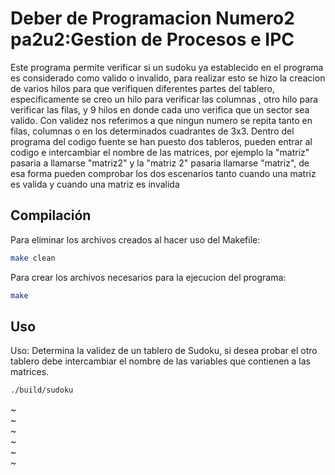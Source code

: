 # Deber de Programacion Numero2  pa2u2:Gestion de Procesos e IPC

Este programa permite verificar si un sudoku ya establecido en el programa es considerado como valido o invalido, para realizar esto se hizo la creacion de varios hilos para que verifiquen diferentes partes del tablero, especificamente se creo un hilo para verificar las columnas , otro hilo para verificar las filas, y 9 hilos en donde cada uno verifica que un sector sea valido. Con validez nos referimos a que ningun numero se repita tanto en filas, columnas o en los determinados cuadrantes de 3x3. Dentro del programa del codigo fuente se han puesto dos tableros, pueden entrar al codigo e intercambiar el nombre de las matrices, por ejemplo la "matriz" pasaria a llamarse "matriz2" y la "matriz 2" pasaria llamarse "matriz", de esa forma pueden comprobar los dos escenarios tanto cuando una matriz es valida y cuando una matriz es invalida

## Compilación

Para eliminar los archivos creados al hacer uso del Makefile:

```bash
make clean
```

Para crear los archivos necesarios para la ejecucion del programa:

```bash
make
```

## Uso

Uso: Determina la validez de un tablero de Sudoku, si desea probar el otro tablero debe intercambiar el nombre de las variables que contienen a las matrices.


```bash
./build/sudoku
```                                                                                                                                                                                                                                                                                                                                                                                                             
~                                                                                                                                                                                                          
~                                                                                                                                                                                                          
~                                                                                                                                                                                                          
~                                                                                                                                                                                                          
~                                                                                                                                                                                                          
~                    
